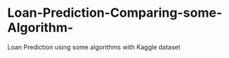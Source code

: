 # Loan-Prediction-Comparing-some-Algorithm-
Loan Prediction using some algorithms with Kaggle dataset
